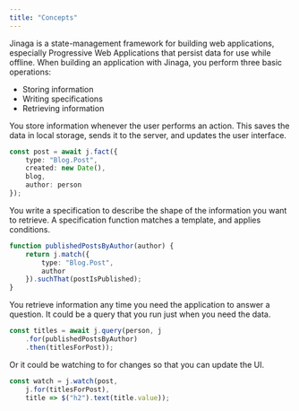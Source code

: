 ```yaml
---
title: "Concepts"
---
```


Jinaga is a state-management framework for building web applications, especially Progressive Web Applications that persist data for use while offline.
When building an application with Jinaga, you perform three basic operations:

- Storing information
- Writing specifications
- Retrieving information

You store information whenever the user performs an action.
This saves the data in local storage, sends it to the server, and updates the user interface.

```typescript
const post = await j.fact({
    type: "Blog.Post",
    created: new Date(),
    blog,
    author: person
});
```

You write a specification to describe the shape of the information you want to retrieve.
A specification function matches a template, and applies conditions.

```typescript
function publishedPostsByAuthor(author) {
    return j.match({
        type: "Blog.Post",
        author
    }).suchThat(postIsPublished);
}
```

You retrieve information any time you need the application to answer a question.
It could be a query that you run just when you need the data.

```typescript
const titles = await j.query(person, j
    .for(publishedPostsByAuthor)
    .then(titlesForPost));
```

Or it could be watching to for changes so that you can update the UI.

```typescript
const watch = j.watch(post,
    j.for(titlesForPost),
    title => $("h2").text(title.value));
```
